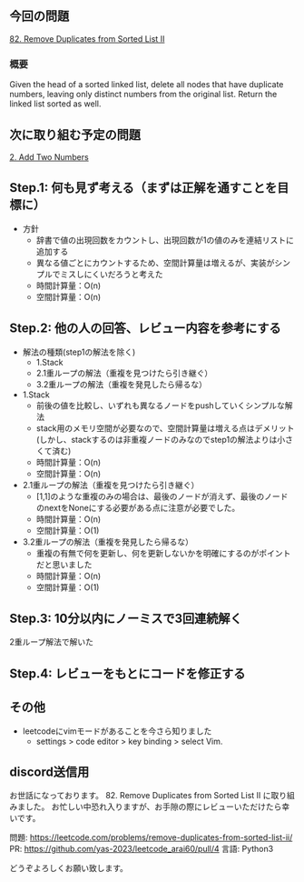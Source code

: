 ## 今回の問題
[82. Remove Duplicates from Sorted List II](https://leetcode.com/problems/remove-duplicates-from-sorted-list-ii)

### 概要
Given the head of a sorted linked list, delete all nodes that have duplicate numbers, leaving only distinct numbers from the original list. Return the linked list sorted as well.

## 次に取り組む予定の問題
[2. Add Two Numbers](https://leetcode.com/problems/add-two-numbers)

## Step.1: 何も見ず考える（まずは正解を通すことを目標に）
- 方針
    - 辞書で値の出現回数をカウントし、出現回数が1の値のみを連結リストに追加する
    - 異なる値ごとにカウントするため、空間計算量は増えるが、実装がシンプルでミスしにくいだろうと考えた
    - 時間計算量：O(n)
    - 空間計算量：O(n)

## Step.2: 他の人の回答、レビュー内容を参考にする
- 解法の種類(step1の解法を除く)
    - 1.Stack
    - 2.1重ループの解法（重複を見つけたら引き継ぐ）
    - 3.2重ループの解法（重複を発見したら帰るな）
- 1.Stack
    - 前後の値を比較し、いずれも異なるノードをpushしていくシンプルな解法
    - stack用のメモリ空間が必要なので、空間計算量は増える点はデメリット(しかし、stackするのは非重複ノードのみなのでstep1の解法よりは小さくて済む)
    - 時間計算量：O(n)
    - 空間計算量：O(n)
- 2.1重ループの解法（重複を見つけたら引き継ぐ）
    - [1,1]のような重複のみの場合は、最後のノードが消えず、最後のノードのnextをNoneにする必要がある点に注意が必要でした。
    - 時間計算量：O(n)
    - 空間計算量：O(1)
- 3.2重ループの解法（重複を発見したら帰るな）
    - 重複の有無で何を更新し、何を更新しないかを明確にするのがポイントだと思いました
    - 時間計算量：O(n)
    - 空間計算量：O(1)

## Step.3: 10分以内にノーミスで3回連続解く
2重ループ解法で解いた

## Step.4: レビューをもとにコードを修正する

## その他
- leetcodeにvimモードがあることを今さら知りました
    - settings > code editor > key binding > select Vim.

## discord送信用
お世話になっております。
82. Remove Duplicates from Sorted List II に取り組みました。
お忙しい中恐れ入りますが、お手隙の際にレビューいただけたら幸いです。

問題: https://leetcode.com/problems/remove-duplicates-from-sorted-list-ii/
PR: https://github.com/yas-2023/leetcode_arai60/pull/4
言語: Python3

どうぞよろしくお願い致します。